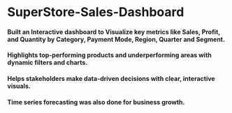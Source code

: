 # SuperStore-Sales-Dashboard
#### Built an Interactive dashboard to Visualize key metrics like Sales, Profit, and Quantity by Category, Payment Mode, Region, Quarter and Segment.
#### Highlights top-performing products and underperforming areas with dynamic filters and charts.
#### Helps stakeholders make data-driven decisions with clear, interactive visuals.
#### Time series forecasting was also done for business growth.
